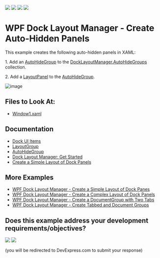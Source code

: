 <!-- default badges list -->
![](https://img.shields.io/endpoint?url=https://codecentral.devexpress.com/api/v1/VersionRange/128643256/21.1.5%2B)
[![](https://img.shields.io/badge/Open_in_DevExpress_Support_Center-FF7200?style=flat-square&logo=DevExpress&logoColor=white)](https://supportcenter.devexpress.com/ticket/details/E1628)
[![](https://img.shields.io/badge/📖_How_to_use_DevExpress_Examples-e9f6fc?style=flat-square)](https://docs.devexpress.com/GeneralInformation/403183)
[![](https://img.shields.io/badge/💬_Leave_Feedback-feecdd?style=flat-square)](#does-this-example-address-your-development-requirementsobjectives)
<!-- default badges end -->

# WPF Dock Layout Manager - Create Auto-Hidden Panels

This example creates the following auto-hidden panels in XAML:

1. Add an [AutoHideGroup](https://docs.devexpress.com/WPF/DevExpress.Xpf.Docking.AutoHideGroup) to the [DockLayoutManager.AutoHideGroups](https://docs.devexpress.com/WPF/DevExpress.Xpf.Docking.DockLayoutManager.AutoHideGroups) collection.

2. Add a [LayoutPanel](https://docs.devexpress.com/WPF/DevExpress.Xpf.Docking.LayoutPanel) to the [AutoHideGroup](https://docs.devexpress.com/WPF/DevExpress.Xpf.Docking.AutoHideGroup).

![image](https://user-images.githubusercontent.com/12169834/173883950-bea5ecd6-8586-4e16-b565-3210d14bac36.png)

<!-- default file list -->
## Files to Look At:

* [Window1.xaml](./CS/CreateAutoHiddenPanels/Window1.xaml)
<!-- default file list end -->

## Documentation

- [Dock UI Items](https://docs.devexpress.com/WPF/7209/controls-and-libraries/layout-management/dock-windows/dock-items)
- [LayoutGroup](https://docs.devexpress.com/WPF/DevExpress.Xpf.Docking.LayoutGroup)
- [AutoHideGroup](https://docs.devexpress.com/WPF/DevExpress.Xpf.Docking.AutoHideGroup)
- [Dock Layout Manager: Get Started](https://docs.devexpress.com/WPF/6820/controls-and-libraries/layout-management/dock-windows/getting-started/dock-layout-manager)
- [Create a Simple Layout of Dock Panels](https://docs.devexpress.com/WPF/6654/controls-and-libraries/layout-management/dock-windows/getting-started/how-to-create-a-simple-layout-of-dock-panes)

## More Examples

- [WPF Dock Layout Manager - Create a Simple Layout of Dock Panes](https://github.com/DevExpress-Examples/how-to-create-a-simple-layout-of-dock-panes-e1600)
- [WPF Dock Layout Manager - Create a Complex Layout of Dock Panels](https://github.com/DevExpress-Examples/how-to-create-a-complex-layout-of-dock-panels-e1663)
- [WPF Dock Layout Manager - Сreate a DocumentGroup with Two Tabs](https://github.com/DevExpress-Examples/how-to-create-a-documentgroup-with-two-tabs-e1670)
- [WPF Dock Layout Manager - Create Tabbed and Document Groups](https://github.com/DevExpress-Examples/how-to-create-a-tabbedgroup-and-documentgroup-groups-e1656)

<!-- feedback -->
## Does this example address your development requirements/objectives?

[<img src="https://www.devexpress.com/support/examples/i/yes-button.svg"/>](https://www.devexpress.com/support/examples/survey.xml?utm_source=github&utm_campaign=wpf-docklayoutmanager-create-auto-hidden-panels&~~~was_helpful=yes) [<img src="https://www.devexpress.com/support/examples/i/no-button.svg"/>](https://www.devexpress.com/support/examples/survey.xml?utm_source=github&utm_campaign=wpf-docklayoutmanager-create-auto-hidden-panels&~~~was_helpful=no)

(you will be redirected to DevExpress.com to submit your response)
<!-- feedback end -->
